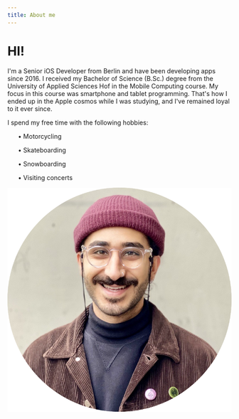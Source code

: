 ```yaml
---
title: About me
---
```


# HI!

I'm a Senior iOS Developer from Berlin and have been developing apps since 2016. I received my Bachelor of Science (B.Sc.) degree from the University of Applied Sciences Hof in the Mobile Computing course. My focus in this course was smartphone and tablet programming. That's how I ended up in the Apple cosmos while I was studying, and I've remained loyal to it ever since.  

I spend my free time with the following hobbies:  

<ul class="ul-content">
	<p>• Motorcycling</p>
	<p>• Skateboarding</p>
	<p>• Snowboarding</p>
	<p>• Visiting concerts</p>
</ul>

<div class="wrapper-burakerol">
	<img src="/images/burakerol.png" class="burakerol-image-aboutme"/>
</div>
